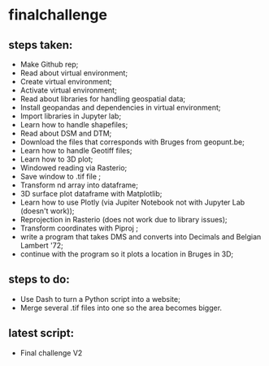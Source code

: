 # finalchallenge

## steps taken:

- Make Github rep;
- Read about virtual environment;
- Create virtual environment;
- Activate virtual environment;
- Read about libraries for handling geospatial data;
- Install geopandas and dependencies in virtual environment;
- Import libraries in Jupyter lab;
- Learn how to handle shapefiles;
- Read about DSM and DTM;
- Download the files that corresponds with Bruges from geopunt.be;
- Learn how to handle Geotiff files;
- Learn how to 3D plot;
- Windowed reading via Rasterio;
- Save window to .tif file ;
- Transform nd array into dataframe;
- 3D surface plot dataframe with Matplotlib;
- Learn how to use Plotly (via Jupiter Notebook not with Jupyter Lab (doesn't work));
- Reprojection in Rasterio (does not work due to library issues);
- Transform coordinates with Piproj ;
- write a program that takes DMS and converts into Decimals and Belgian Lambert '72;
- continue with the program so it plots a location in Bruges in 3D;

## steps to do:

- Use Dash to turn a Python script into a website;
- Merge several .tif files into one so the area becomes bigger.

## latest script:

- Final challenge V2

